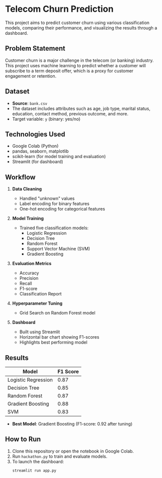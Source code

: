 # Telecom Churn Prediction

This project aims to predict customer churn using various classification models, comparing their performance, and visualizing the results through a dashboard.

## Problem Statement

Customer churn is a major challenge in the telecom (or banking) industry. This project uses machine learning to predict whether a customer will subscribe to a term deposit offer, which is a proxy for customer engagement or retention.

## Dataset

- **Source**: `bank.csv`
- The dataset includes attributes such as age, job type, marital status, education, contact method, previous outcome, and more.
- Target variable: `y` (binary: yes/no)

## Technologies Used

- Google Colab (Python)
- pandas, seaborn, matplotlib
- scikit-learn (for model training and evaluation)
- Streamlit (for dashboard)

## Workflow

1. **Data Cleaning**
   - Handled "unknown" values
   - Label encoding for binary features
   - One-hot encoding for categorical features

2. **Model Training**
   - Trained five classification models:
     - Logistic Regression
     - Decision Tree
     - Random Forest
     - Support Vector Machine (SVM)
     - Gradient Boosting

3. **Evaluation Metrics**
   - Accuracy
   - Precision
   - Recall
   - F1-score
   - Classification Report

4. **Hyperparameter Tuning**
   - Grid Search on Random Forest model

5. **Dashboard**
   - Built using Streamlit
   - Horizontal bar chart showing F1-scores
   - Highlights best performing model

## Results

| Model              | F1 Score |
|--------------------|----------|
| Logistic Regression| 0.87     |
| Decision Tree      | 0.85     |
| Random Forest      | 0.87     |
| Gradient Boosting  | 0.88     |
| SVM                | 0.83     |

- **Best Model**: Gradient Boosting (F1-score: 0.92 after tuning)

## How to Run

1. Clone this repository or open the notebook in Google Colab.
2. Run `hackathon.py` to train and evaluate models.
3. To launch the dashboard:
   ```bash
   streamlit run app.py
